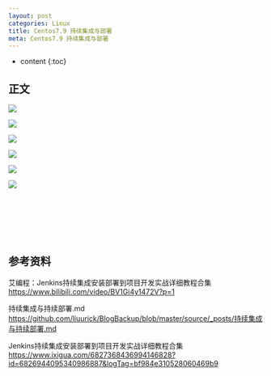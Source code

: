 ```yaml
---
layout: post
categories: Linux
title: Centos7.9 持续集成与部署
meta: Centos7.9 持续集成与部署
---
```

* content
{:toc}

## 正文

![]({{site.baseurl}}/images/20220221/20220221104248.png)

![]({{site.baseurl}}/images/20220221/20220221104252.png)

![]({{site.baseurl}}/images/20220221/20220221104500.png)

![]({{site.baseurl}}/images/20220221/20220221104506.png)

![]({{site.baseurl}}/images/20220221/20220221104613.png)

![]({{site.baseurl}}/images/20220221/20220221104617.png)

<br/><br/><br/><br/><br/>
## 参考资料

艾编程：Jenkins持续集成安装部署到项目开发实战详细教程合集 <https://www.bilibili.com/video/BV1Gi4y1472V?p=1>

持续集成与持续部署.md <https://github.com/liuurick/BlogBackup/blob/master/source/_posts/持续集成与持续部署.md>

Jenkins持续集成安装部署到项目开发实战详细教程合集 <https://www.ixigua.com/6827368436994146828?id=6826944095340986887&logTag=bf984e310528060469b9>




